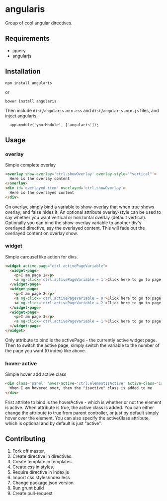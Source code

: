# angularis
Group of cool angular directives.

## Requirements
- jquery
- angularjs

## Installation
```
npm install angularis
```

or

```
bower install angularis
```

Then include `dist/angularis.min.css` and `dist/angularis.min.js` files, and inject angularis.

```
  app.module('yourModule', ['angularis']);
```

## Usage

### overlay
Simple complete overlay
```html
<overlay show-overlay='ctrl.showOverlay' overlay-style='"vertical"'>
  Here is the overlay content
</overlay>
<div id='overlayed-item' overlayed='ctrl.showOverlay'>
  Here is the overlayed content
</div>

```

On overlay, simply bind a variable to show-overlay that when true shows overlay, and false hides it. An optional
attribute overlay-style can be used to say whether you want vertical or horizontal overlay (default vertical).
Optionally you can bind the show-overlay variable to another div's overlayed directive, say the overlayed content.
This will fade out the overlayed content on overlay show.
### widget
Simple carousel like action for divs.

```html
<widget active-page="ctrl.activePageVariable">
  <widget-page>
    <p>I am page 1</p>
    <a ng-click='ctrl.activePageVariable = 1'>Click here to go to page 2</a>
  </widget-page>
  <widget-page>
    <p>I am page 2</p>
    <a ng-click='ctrl.activePageVariable = 0'>Click here to go to page 1 again</a>
    <a ng-click='ctrl.activePageVariable = 2'>Click here to go to page 3</a>
  </widget-page>
  <widget-page>
    <p>I am page 3</p>
    <a ng-click='ctrl.activePageVariable = 1'>Click here to go to page 2 again</a>
  </widget-page>
</widget>
```

Only attribute to bind is the activePage - the currently active widget page. Then to switch
the active page, simply switch the variable to the number of the page you want (0 index) like
above.

### hover-active
Simple hover add active class

```html
<div class='panel' hover-active='ctrl.elementIsActive' active-class='isactive'>
  When I am hovered over, then the "isactive" class is added to me
</div>
```

Frist attribte to bind is the hoverActive - which is whether or not the element is active. When
attribute is true, the active class is added. You can either change the attribute to true
from parent controller, or just by default simply hover over the element. You can also
specify the activeClass attribute, which is optional and by default is just "active".

## Contributing
1. Fork off master,
2. Create directive in directives.
3. Create template in templates.
4. Create css in styles.
5. Require directive in index.js
6. Import css styles/index.less
7. Change package.json version
8. Run grunt build
9. Create pull-request

